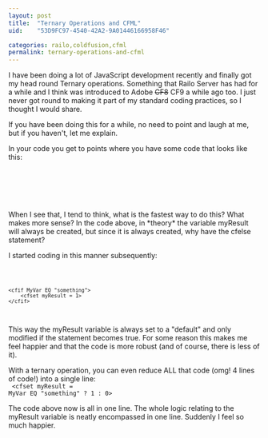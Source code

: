 ```yaml
---
layout: post
title:  "Ternary Operations and CFML"
uid:	"53D9FC97-4540-42A2-9A01446166958F46"

categories: railo,coldfusion,cfml
permalink: ternary-operations-and-cfml
---
```

<p>
I have been doing a lot of JavaScript development recently and finally got my head round Ternary operations. Something that Railo Server has had for a while and I think was introduced to Adobe <del>CF8</del> CF9 a while ago too. I just never got round to making it part of my standard coding practices, so I thought I would share. 
</p>
<p>
If you have been doing this for a while, no need to point and laugh at me, but if you haven't, let me explain. 
</p>

<p>
In your code you get to points where you have some code that looks like this:
<br>
<code>
<cfif MyVar EQ "something">
	<cfset myResult = 1>
<cfelse>
	<cfset myResult = 0>
</cfif>
</code>
</p>

<p>
When I see that, I tend to think, what is the fastest way to do this? What makes more sense? In the code above, in *theory* the variable myResult will always be created, but since it is always created, why have the cfelse statement?
</p>
	
<p>
I started coding in this manner subsequently:
<br>
<code>
	<cfset myResult = 0>

	<cfif MyVar EQ "something">
		<cfset myResult = 1>
	</cfif>	
</code>
</p>
<p>
This way the myResult variable is always set to a "default" and only modified if the <cfif> statement becomes true. For some reason this makes me feel happier and that the code is more robust (and of course, there is less of it).
</p>	

<p>

With a ternary operation, you can even reduce ALL that code (omg! 4 lines of code!) into a single line:
<br>
<code>
	<cfset myResult = MyVar EQ "something" ? 1 : 0>	
</code>
</p>	

<p>
The code above now is all in one line. The whole logic relating to the myResult variable is neatly encompassed in one line. Suddenly I feel so much happier.
</p>